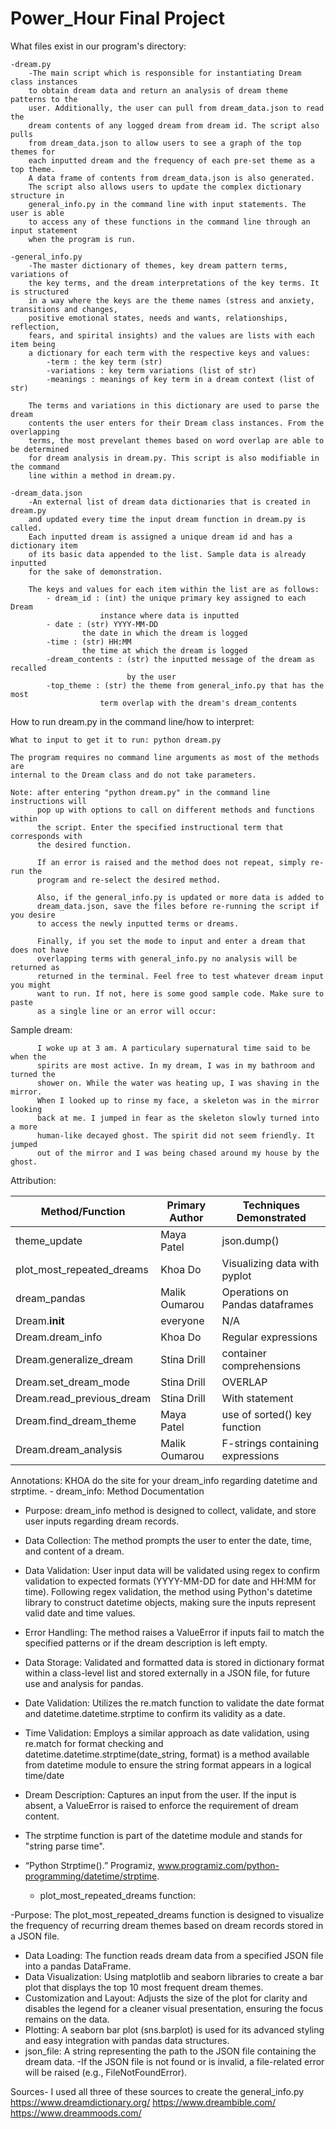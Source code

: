 # Power_Hour Final Project

What files exist in our program's directory:

    -dream.py
        -The main script which is responsible for instantiating Dream class instances
        to obtain dream data and return an analysis of dream theme patterns to the
        user. Additionally, the user can pull from dream_data.json to read the 
        dream contents of any logged dream from dream id. The script also pulls
        from dream_data.json to allow users to see a graph of the top themes for
        each inputted dream and the frequency of each pre-set theme as a top theme.
        A data frame of contents from dream_data.json is also generated.
        The script also allows users to update the complex dictionary structure in 
        general_info.py in the command line with input statements. The user is able
        to access any of these functions in the command line through an input statement
        when the program is run.

    -general_info.py
        -The master dictionary of themes, key dream pattern terms, variations of 
        the key terms, and the dream interpretations of the key terms. It is structured 
        in a way where the keys are the theme names (stress and anxiety, transitions and changes,
        positive emotional states, needs and wants, relationships, reflection,
        fears, and spirital insights) and the values are lists with each item being
        a dictionary for each term with the respective keys and values:
            -term : the key term (str)
            -variations : key term variations (list of str)
            -meanings : meanings of key term in a dream context (list of str)

        The terms and variations in this dictionary are used to parse the dream
        contents the user enters for their Dream class instances. From the overlapping
        terms, the most prevelant themes based on word overlap are able to be determined
        for dream analysis in dream.py. This script is also modifiable in the command
        line within a method in dream.py.

    -dream_data.json
        -An external list of dream data dictionaries that is created in dream.py 
        and updated every time the input dream function in dream.py is called.
        Each inputted dream is assigned a unique dream id and has a dictionary item
        of its basic data appended to the list. Sample data is already inputted
        for the sake of demonstration.

        The keys and values for each item within the list are as follows:
            - dream_id : (int) the unique primary key assigned to each Dream 
                        instance where data is inputted
            - date : (str) YYYY-MM-DD 
                    the date in which the dream is logged
            -time : (str) HH:MM 
                    the time at which the dream is logged
            -dream_contents : (str) the inputted message of the dream as recalled
                              by the user
            -top_theme : (str) the theme from general_info.py that has the most
                        term overlap with the dream's dream_contents

How to run dream.py in the command line/how to interpret:

    What to input to get it to run: python dream.py

    The program requires no command line arguments as most of the methods are
    internal to the Dream class and do not take parameters.

    Note: after entering "python dream.py" in the command line instructions will
          pop up with options to call on different methods and functions within
          the script. Enter the specified instructional term that corresponds with
          the desired function. 

          If an error is raised and the method does not repeat, simply re-run the
          program and re-select the desired method. 

          Also, if the general_info.py is updated or more data is added to 
          dream_data.json, save the files before re-running the script if you desire
          to access the newly inputted terms or dreams.

          Finally, if you set the mode to input and enter a dream that does not have 
          overlapping terms with general_info.py no analysis will be returned as 
          returned in the terminal. Feel free to test whatever dream input you might 
          want to run. If not, here is some good sample code. Make sure to paste
          as a single line or an error will occur:

Sample dream: 

          I woke up at 3 am. A particulary supernatural time said to be when the
          spirits are most active. In my dream, I was in my bathroom and turned the
          shower on. While the water was heating up, I was shaving in the mirror.
          When I looked up to rinse my face, a skeleton was in the mirror looking 
          back at me. I jumped in fear as the skeleton slowly turned into a more
          human-like decayed ghost. The spirit did not seem friendly. It jumped
          out of the mirror and I was being chased around my house by the ghost.


Attribution:

| Method/Function        | Primary Author | Techniques Demonstrated       |
|------------------------|----------------|-------------------------------|
| theme_update           | Maya Patel     | json.dump()                   |
| plot_most_repeated_dreams | Khoa Do      | Visualizing data with pyplot |
| dream_pandas           | Malik Oumarou  | Operations on Pandas dataframes |
| Dream.__init__         | everyone       | N/A                           |
| Dream.dream_info       | Khoa Do        | Regular expressions           |
| Dream.generalize_dream | Stina Drill    | container comprehensions      |
| Dream.set_dream_mode   | Stina Drill    | OVERLAP                       |
| Dream.read_previous_dream | Stina Drill | With statement                |
| Dream.find_dream_theme | Maya Patel     | use of sorted() key function  |
| Dream.dream_analysis   | Malik Oumarou  | F-strings containing expressions |

Annotations:
    KHOA do the site for your dream_info regarding datetime and strptime. 
    - dream_info: Method Documentation

- Purpose: dream_info method is designed to collect, validate, and store user inputs regarding dream records. 
- Data Collection: The method prompts the user to enter the date, time, and content of a dream. 
- Data Validation: User input data will be validated using regex to confirm validation to expected formats (YYYY-MM-DD for date and HH:MM for time). Following regex validation, the method using Python's datetime library to construct datetime objects, making sure the inputs represent valid date and time values.
- Error Handling: The method raises a ValueError if inputs fail to match the specified patterns or if the dream description is left empty.
- Data Storage: Validated and formatted data is stored in dictionary format within a class-level list and stored externally in a JSON file, for future use and analysis for pandas.
- Date Validation: Utilizes the re.match function to validate the date format and datetime.datetime.strptime to confirm its validity as a date.
- Time Validation: Employs a similar approach as date validation, using re.match for format checking and datetime.datetime.strptime(date_string, format) is a method available from datetime module to ensure the string format appears in a logical time/date
- Dream Description: Captures an input from the user. If the input is absent, a ValueError is raised to enforce the requirement of dream content.
- The strptime function is part of the datetime module and stands for "string parse time".
- “Python Strptime().” Programiz, www.programiz.com/python-programming/datetime/strptime.
  
    - plot_most_repeated_dreams function:
      
-Purpose: The plot_most_repeated_dreams function is designed to visualize the frequency of recurring dream themes based on dream records stored in a JSON file. 
- Data Loading: The function reads dream data from a specified JSON file into a pandas DataFrame.
- Data Visualization: Using matplotlib and seaborn libraries to create a bar plot that displays the top 10 most frequent dream themes.
- Customization and Layout: Adjusts the size of the plot for clarity and disables the legend for a cleaner visual presentation, ensuring the focus remains on the data.
- Plotting: A seaborn bar plot (sns.barplot) is used for its advanced styling and easy integration with pandas data structures.
- json_file: A string representing the path to the JSON file containing the dream data.
-If the JSON file is not found or is invalid, a file-related error will be raised (e.g., FileNotFoundError).




Sources- I used all three of these sources to create the general_info.py
https://www.dreamdictionary.org/
https://www.dreambible.com/
https://www.dreammoods.com/


